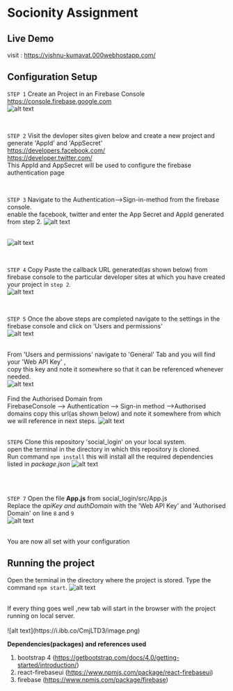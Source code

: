# Socionity Assignment

## Live Demo
 visit : https://vishnu-kumavat.000webhostapp.com/

## Configuration Setup
`STEP 1`
 Create an Project in an Firebase Console<br>
 https://console.firebase.google.com<br>
 ![alt text](https://i.ibb.co/W5XC6ZQ/image.png)<br>
 
 <div>&emsp;</div>
 
 `STEP 2`
 Visit the devloper sites given below and create a new project and generate 'AppId' and  'AppSecret'<br>
 https://developers.facebook.com/ <br>
 https://developer.twitter.com/<br>
 This AppId and AppSecret will be used to configure the firebase authentication page<br>
 <div>&emsp;</div>
 
 `STEP 3`
 Navigate to the Authentication-->Sign-in-method from the firebase console.<br>
 enable the facebook, twitter and enter the App Secret and AppId generated from step 2.
![alt text](https://i.ibb.co/HrPV2cQ/image.png)<br><div>&emsp;</div>
![alt text](https://i.ibb.co/Z10k6gV/image.png)<br>

<div>&emsp;</div>

`STEP 4`
Copy Paste the callback URL generated(as shown below) from firebase console to the particular developer sites at which you have created your project in `step 2`. <br>
![alt text](https://i.ibb.co/0hMsVS4/image.png)<br>
 <div>&emsp;</div>

`STEP 5`
Once the above steps are completed navigate to the settings in the firebase console and click on  'Users and permissions'<br>
![alt text](https://i.ibb.co/k3W7JX6/image.png)<br><div>&emsp;<div>
From 'Users and permissions' navigate to 'General' Tab and you will find your 'Web API Key' ,<br>
copy this key and note it somewhere so that it can be referenced whenever needed.<br>
![alt text](https://i.ibb.co/TrWvCxy/image.png)<div>&emsp;</div>
 Find the Authorised Domain from <br>
 FirebaseConsole --> Authentication --> Sign-in method -->Authorised domains
 copy this url(as shown below) and note it somewhere from which we will reference in next steps.
![alt text](https://i.ibb.co/fSz0Dyq/image.png)<br><div>&emsp;</div>

`STEP6`
Clone this repository 'social_login' on your local system.<br>
open the terminal in the directory in which this repository is cloned.<br>
Run command `npm install` this will install all the required dependencies listed in *package.json*
![alt text](https://i.ibb.co/yWw8VMN/image.png)

<div>&emsp;</div>
<br>

`STEP 7`
Open the file **App.js** from social_login/src/App.js<br>
Replace the *apiKey and authDomain* with the 'Web API Key' and 'Authorised Domain' on line `8` and `9`<br>
![alt text](https://i.ibb.co/q5rTq99/image.png)<div>&emsp;</div>
You are now all set with your configuration

## Running the project
Open the terminal in the directory where the project is stored.
Type the command `npm start`.
![alt text](https://i.ibb.co/gtdm72Z/image.png) <br>
<div>&emsp;</div>
If every thing goes well ,new tab will start in the browser with the project running on local server.
<div>&emsp;</div>
![alt text](https://i.ibb.co/CmjLTD3/image.png)


**Dependencies(packages) and references used**
1) bootstrap 4 (https://getbootstrap.com/docs/4.0/getting-started/introduction/)
2) react-firebaseui (https://www.npmjs.com/package/react-firebaseui)
3) firebase (https://www.npmjs.com/package/firebase)



